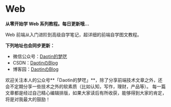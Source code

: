 # Web

**从零开始学 Web 系列教程。每日更新哦...**

Web 前端从入门进阶到高级自学笔记，超详细的前端自学图文教程。


**下列地址也会同步更新：**
- 微信公众号：[Daotin的梦呓](https://raw.githubusercontent.com/Daotin/pic/master/pic/weixin.jpg)
- CSDN：[DaotinのBlog](https://blog.csdn.net/lvonve)
- 博客园：[DaotinのBlog](http://www.cnblogs.com/lvonve/)


欢迎关注本人的公众号**「Daotin的梦呓」**，除了分享前端技术文章之外，还会不定期分享一些技术之外的软素质（比如认知，写作，理财，产品等）。
每一篇文章都是经过自己精心编辑排版，如果大家读后有所收获，能够得到大家的肯定，将是对我最大的鼓励！


